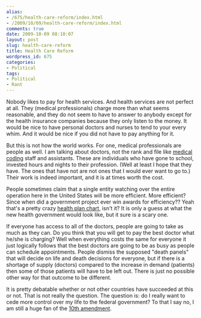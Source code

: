 ```yaml
---
alias:
- /675/health-care-reform/index.html
- /2009/10/09/health-care-reform/index.html
comments: true
date: 2009-10-09 08:10:07
layout: post
slug: health-care-reform
title: Health Care Reform
wordpress_id: 675
categories:
- Political
tags:
- Political
- Rant
---
```


Nobody likes to pay for health services.  And health services are not perfect at all.  They (medical professionals) charge more than what seems reasonable, and they do not seem to have to answer to anybody except for the health insurance companies because they only listen to the money.  It would be nice to have personal doctors and nurses to tend to your every whim.  And it would be nice if you did not have to pay anything for it.

But this is not how the world works.  For one, medical professionals are people as well.  I am talking about doctors, not the rank and file like [medical coding](http://www.medicalbillingandcoding.org) staff and assistants.  These are individuals who have gone to school, invested hours and nights to their profession.  (Well at least I hope that they have.  The ones that have not are not ones that I would ever want to go to.)  Their work is indeed important, and it is at times worth the cost.

People sometimes claim that a single entity watching over the entire operation here in the United States will be more efficient.  More efficient?  Since when did a government project ever win awards for efficiency??  Yeah that's a pretty crazy [health plan chart](http://docs.house.gov/gopleader/House-Democrats-Health-Plan.pdf), isn't it?  It is only a guess at what the new health government would look like, but it sure is a scary one.

If everyone has access to all of the doctors, people are going to take as much as they can.  Do you think that you will get to pay the best doctor what he/she is charging?  Well when everything costs the same for everyone it just logically follows that the best doctors are going to be as busy as people can schedule appointments.  People dismiss the supposed "death panels" that will decide on life and death decisions for everyone, but if there is a shortage of supply (doctors) compared to the increase in demand (patients) then some of those patients will have to be left out.  There is just no possible other way for that outcome to be different.

It is pretty debatable whether or not other countries have succeeded at this or not.  That is not really the question.  The question is: do I really want to cede more control over my life to the federal government?  To that I say no, I am still a huge fan of the [10th amendment](http://www.goingthewongway.com/512/10th-amendment/).

